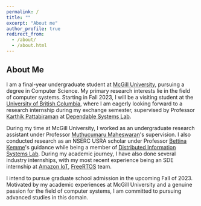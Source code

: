 ```yaml
---
permalink: /
title: ""
excerpt: "About me"
author_profile: true
redirect_from: 
  - /about/
  - /about.html
---
```


About Me 
---------
I am a final-year undergraduate student at [McGill University](https://www.cs.mcgill.ca/), pursuing a degree in Computer Science. My primary research interests lie in the field of computer systems. Starting in Fall 2023, I will be a visiting student at the [University of British Columbia](https://www.cs.ubc.ca/), where I am eagerly looking forward to a research internship during my exchange semester, supervised by Professor [Karthik Pattabiraman](https://blogs.ubc.ca/karthik/) at [Dependable Systems Lab](https://blogs.ubc.ca/dependablesystemslab/). 

During my time at McGill University, I worked as an undergraduate research assistant under Professor [Muthucumaru Maheswaran](https://www.cs.mcgill.ca/~maheswar/)'s supervision. I also conducted research as an NSERC USRA scholar under Professor [Bettina Kemme](https://www.cs.mcgill.ca/~kemme/)'s guidance while being a member of [Distributed Information Systems Lab](https://www.cs.mcgill.ca/~kemme/disl/index.html). During my academic journey, I have also done several industry internships, with my most recent experience being an SDE internship at [Amazon IoT](https://aws.amazon.com/iot/), [FreeRTOS](https://aws.amazon.com/freertos/) team.

I intend to pursue graduate school admission in the upcoming Fall of 2023. Motivated by my academic experiences at McGill University and a genuine passion for the field of computer systems, I am committed to pursuing advanced studies in this domain.
